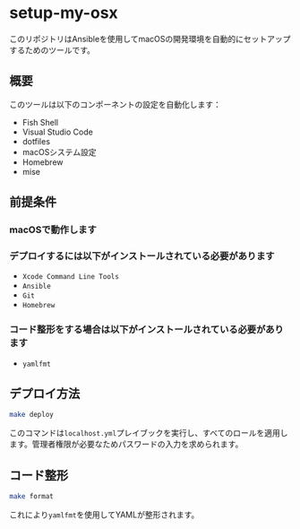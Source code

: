 # setup-my-osx

このリポジトリはAnsibleを使用してmacOSの開発環境を自動的にセットアップするためのツールです。

## 概要

このツールは以下のコンポーネントの設定を自動化します：

- Fish Shell
- Visual Studio Code
- dotfiles
- macOSシステム設定
- Homebrew
- mise

## 前提条件

### macOSで動作します

### デプロイするには以下がインストールされている必要があります

- `Xcode Command Line Tools`
- `Ansible`
- `Git`
- `Homebrew`

### コード整形をする場合は以下がインストールされている必要があります

- `yamlfmt`

## デプロイ方法

```bash
make deploy
```

このコマンドは`localhost.yml`プレイブックを実行し、すべてのロールを適用します。管理者権限が必要なためパスワードの入力を求められます。

## コード整形

```bash
make format
```

これにより`yamlfmt`を使用してYAMLが整形されます。
